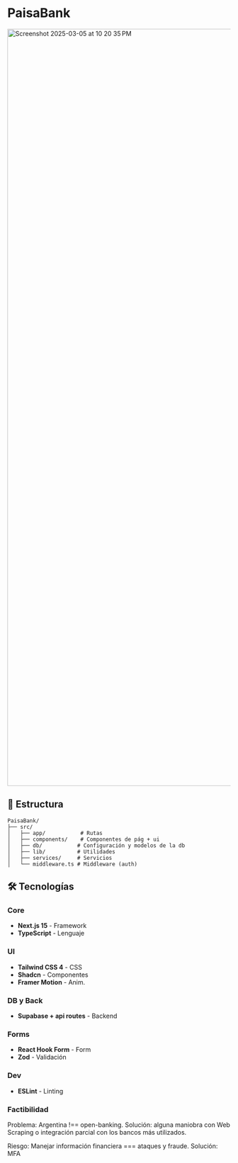 # PaisaBank

<img width="1710" alt="Screenshot 2025-03-05 at 10 20 35 PM" src="https://github.com/user-attachments/assets/32ba37cf-cfc3-49d8-94ce-8a198a18c920" />

## 📁 Estructura
```
PaisaBank/
├── src/
│   ├── app/           # Rutas
│   ├── components/    # Componentes de pág + ui
│   ├── db/           # Configuración y modelos de la db
│   ├── lib/          # Utilidades
│   ├── services/     # Servicios
│   └── middleware.ts # Middleware (auth)
```

## 🛠️ Tecnologías

### Core
- **Next.js 15** - Framework
- **TypeScript** - Lenguaje

### UI
- **Tailwind CSS 4** - CSS
- **Shadcn** - Componentes
- **Framer Motion** - Anim.

### DB y Back
- **Supabase + api routes** - Backend

### Forms
- **React Hook Form** - Form
- **Zod** - Validación

### Dev
- **ESLint** - Linting

### Factibilidad
Problema: Argentina !== open-banking.
Solución: alguna maniobra con Web Scraping o integración parcial con los bancos más utilizados.

Riesgo: Manejar información financiera === ataques y fraude. 
Solución: MFA


